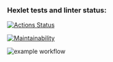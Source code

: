 ### Hexlet tests and linter status:

[![Actions Status](https://github.com/MaratSalah/frontend-project-46/workflows/hexlet-check/badge.svg)](https://github.com/MaratSalah/frontend-project-46/actions)

[![Maintainability](https://api.codeclimate.com/v1/badges/0b68aaa82a9c669ca0e7/maintainability)](https://codeclimate.com/github/MaratSalah/frontend-project-46/maintainability)

![example workflow](https://github.com/MaratSalah/frontend-project-46/workflows/tests.yml/badge.svg)
